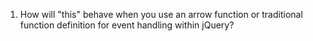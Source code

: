 1. How will "this" behave when you use an arrow function or traditional function definition for event handling within jQuery?